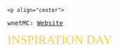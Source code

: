 
    <p align="center">
  <samp>
    wnetMC:
    <a><a href="https://wnetmc.github.io/">Website</a></a>
</samp><br>
</p>
<span style="color: #f2cf4a; font-family: Babas; src: url('8bitOperatorPlus8-Bold.ttf'); font-size: 2em;">INSPIRATION DAY</span>

